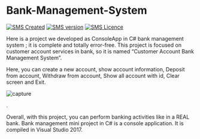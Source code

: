 # Bank-Management-System
[![SMS Created](https://img.shields.io/badge/Created-February%202019-blue.svg)](#)
[![SMS version](https://img.shields.io/badge/ConsoleApplication-orange.svg)](#)
[![SMS Licence](https://img.shields.io/badge/Language-Csharp-brightgreen.svg)](#)

Here is a project we developed as ConsoleApp in C# bank management system ; it is complete and totally error-free. This project is focused on customer account services in bank, so it is named “Customer Account Bank Management System”. 

Here, you can create a new account, show account information, Deposit from account, Withdraw from account, Show all account with id, Clear screen and Exit.

![capture](https://user-images.githubusercontent.com/37344605/52917770-85976000-3319-11e9-9e26-d491b04f9197.PNG)


.

Overall, with this project, you can perform banking activities like in a REAL bank. Bank management mini project in C# is a console application. It is compiled in Visual Studio 2017.
